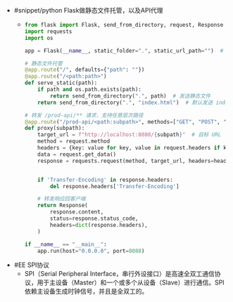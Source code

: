 - #snippet/python Flask做静态文件托管，以及API代理
	- ```python
	  from flask import Flask, send_from_directory, request, Response
	  import requests
	  import os
	  
	  app = Flask(__name__, static_folder=".", static_url_path="")  # 当前文件夹为静态文件根目录
	  
	  # 静态文件托管
	  @app.route("/", defaults={"path": ""})
	  @app.route("/<path:path>")
	  def serve_static(path):
	      if path and os.path.exists(path):
	          return send_from_directory(".", path)  # 发送静态文件
	      return send_from_directory(".", "index.html")  # 默认发送 index.html
	  
	  # 转发 /prod-api/** 请求，支持任意层次路径
	  @app.route("/prod-api/<path:subpath>", methods=["GET", "POST", "PUT", "DELETE", "PATCH", "OPTIONS"])
	  def proxy(subpath):
	      target_url = f"http://localhost:8080/{subpath}"  # 目标 URL
	      method = request.method
	      headers = {key: value for key, value in request.headers if key != "Host"}
	      data = request.get_data()
	      response = requests.request(method, target_url, headers=headers, data=data, params=request.args)
	  
	  
	      if 'Transfer-Encoding' in response.headers:
	          del response.headers['Transfer-Encoding']
	  
	      # 转发响应回客户端
	      return Response(
	          response.content,
	          status=response.status_code,
	          headers=dict(response.headers),
	      )
	  
	  if __name__ == "__main__":
	      app.run(host="0.0.0.0", port=8088)
	  ```
- #EE SPI协议
	- SPI（Serial Peripheral Interface，串行外设接口）是高速全双工通信协议，用于主设备（Master）和一个或多个从设备（Slave）进行通信。SPI依赖主设备生成时钟信号，并且是全双工的。